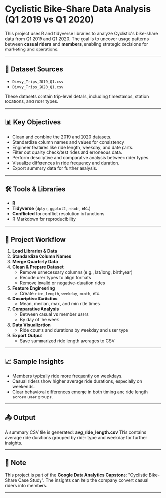 # Cyclistic Bike-Share Data Analysis (Q1 2019 vs Q1 2020)

This project uses R and tidyverse libraries to analyze Cyclistic's bike-share data from Q1 2019 and Q1 2020. The goal is to uncover usage patterns between **casual riders** and **members**, enabling strategic decisions for marketing and operations.

---

## 📁 Dataset Sources
- `Divvy_Trips_2019_Q1.csv`
- `Divvy_Trips_2020_Q1.csv`

These datasets contain trip-level details, including timestamps, station locations, and rider types.

---

## 📊 Key Objectives

- Clean and combine the 2019 and 2020 datasets.
- Standardize column names and values for consistency.
- Engineer features like ride length, weekday, and date parts.
- Filter out quality check/test rides and erroneous data.
- Perform descriptive and comparative analysis between rider types.
- Visualize differences in ride frequency and duration.
- Export summary data for further analysis.

---

## 🛠 Tools & Libraries
- **R**
- **Tidyverse** (`dplyr`, `ggplot2`, `readr`, etc.)
- **Conflicted** for conflict resolution in functions
- R Markdown for reproducibility

---

## 🚀 Project Workflow

1. **Load Libraries & Data**
2. **Standardize Column Names**
3. **Merge Quarterly Data**
4. **Clean & Prepare Dataset**
   - Remove unnecessary columns (e.g., lat/long, birthyear)
   - Recode user types to align formats
   - Remove invalid or negative-duration rides
5. **Feature Engineering**
   - Create `ride_length`, `weekday`, `month`, etc.
6. **Descriptive Statistics**
   - Mean, median, max, and min ride times
7. **Comparative Analysis**
   - Between casual vs member users
   - By day of the week
8. **Data Visualization**
   - Ride counts and durations by weekday and user type
9. **Export Output**
   - Save summarized ride length averages to CSV

---

## 📈 Sample Insights

- Members typically ride more frequently on weekdays.
- Casual riders show higher average ride durations, especially on weekends.
- Clear behavioral differences emerge in both timing and ride length across user groups.

---

## 📤 Output

A summary CSV file is generated:
__avg_ride_length.csv__
This contains average ride durations grouped by rider type and weekday for further insights.

---

## 📌 Note

This project is part of the **Google Data Analytics Capstone**: "Cyclistic Bike-Share Case Study". The insights can help the company convert casual riders into members.

---